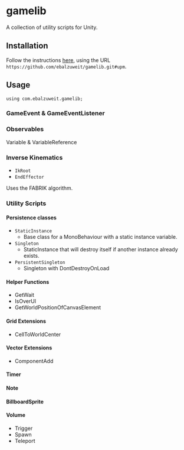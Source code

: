 # gamelib

A collection of utility scripts for Unity.

## Installation

Follow the instructions [here](https://docs.unity3d.com/Manual/upm-ui-giturl.html), using the URL `https://github.com/ebalzuweit/gamelib.git#upm`.

## Usage

`using com.ebalzuweit.gamelib;`

### GameEvent & GameEventListener

### Observables

Variable & VariableReference

### Inverse Kinematics

- `IkRoot`
- `EndEffector`

Uses the FABRIK algorithm.

### Utility Scripts

#### Persistence classes

- `StaticInstance`
	- Base class for a MonoBehaviour with a static instance variable.
- `Singleton`
  - StaticInstance that will destroy itself if another instance already exists.
- `PersistentSingleton`
  - Singleton with DontDestroyOnLoad

#### Helper Functions

- GetWait
- IsOverUI
- GetWorldPositionOfCanvasElement

#### Grid Extensions

- CellToWorldCenter

#### Vector Extensions

- ComponentAdd

#### Timer

#### Note

#### BillboardSprite

#### Volume

- Trigger
- Spawn
- Teleport